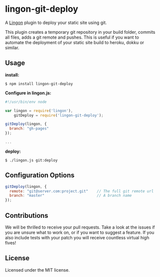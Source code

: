 # lingon-git-deploy

A [Lingon](https://github.com/jpettersson/lingon) plugin to deploy your static site using git. 

This plugin creates a temporary git repository in your build folder, commits all files, adds a git remote and pushes. This is useful if you want to automate the deployment of your static site build to heroku, dokku or similar.

## Usage

**install:** 

``
$ npm install lingon-git-deploy
``

**Configure in lingon.js:**

```JavaScript
#!/usr/bin/env node

var lingon = require('lingon'),
    gitDeploy = require('lingon-git-deploy');

gitDeploy(lingon, {
  branch: "gh-pages"
});

...
```

**deploy:**

``
$ ./lingon.js git:deploy
``

## Configuration Options

```JavaScript
gitDeploy(lingon, {
  remote: "git@server.com:project.git"    // The full git remote url
  branch: "master"                        // A branch name
});
```

## Contributions

We will be thrilled to receive your pull requests. Take a look at the issues if you are unsure what to work on, or if you want to suggest a feature. If you also include tests with your patch you will receive countless virtual high fives!

## License

Licensed under the MIT license.
